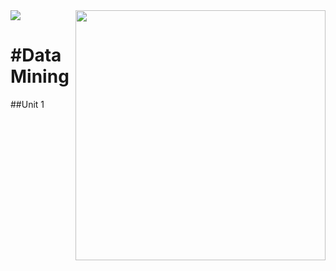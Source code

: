 <img src="https://user-images.githubusercontent.com/38325865/111556068-50a3a480-874f-11eb-8228-91fdff8844be.jpg" width = "400" align="right">
<img src="https://user-images.githubusercontent.com/38325865/111556054-4a152d00-874f-11eb-8316-4b185ca86fdf.png" width "300">

#Data Mining
=============
##Unit 1
